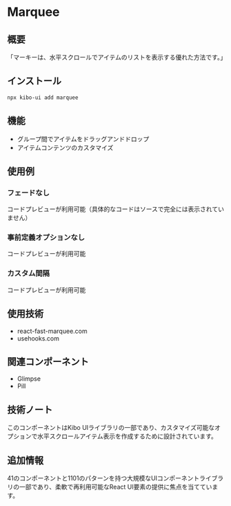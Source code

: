 # Marquee

## 概要
「マーキーは、水平スクロールでアイテムのリストを表示する優れた方法です。」

## インストール
```bash
npx kibo-ui add marquee
```

## 機能
- グループ間でアイテムをドラッグアンドドロップ
- アイテムコンテンツのカスタマイズ

## 使用例

### フェードなし
コードプレビューが利用可能（具体的なコードはソースで完全には表示されていません）

### 事前定義オプションなし
コードプレビューが利用可能

### カスタム間隔
コードプレビューが利用可能

## 使用技術
- react-fast-marquee.com
- usehooks.com

## 関連コンポーネント
- Glimpse
- Pill

## 技術ノート
このコンポーネントはKibo UIライブラリの一部であり、カスタマイズ可能なオプションで水平スクロールアイテム表示を作成するために設計されています。

## 追加情報
41のコンポーネントと1101のパターンを持つ大規模なUIコンポーネントライブラリの一部であり、柔軟で再利用可能なReact UI要素の提供に焦点を当てています。

